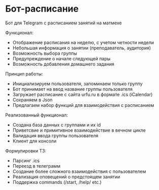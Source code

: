 # Бот-расписание 

Бот для Telegram с расписанием занятий на матмехе 

Функционал:
  * Отображение расписания на неделю, с учетом четности недели
  * Небольшая информация о занятии (преподаватель, аудитория)
  * Возможность выбора группы
  * Предупреждение о начале следующей пары 
  * Возможность добавления домашнего задания 
  
 Принцип работы:
   * Инициализируем пользователя, запоминаем только группу
   * Бот принимает на ввод название группы пользователя
   * Загружает расписание с сайта urfu.ru в формате .ics (iCalendar)
   * Сохраняем в Json
   * Предлагаем набор функций для взаимодействия с расписанием 
 
 Реализованный функционал:
   * Создана база данных с группами и их id
   * Приветсвие и примитивное взаимодействие в вечном цикле
   * Валидация ввода группы пользователя
   * Клиент для консоли
    
Формулировки ТЗ:
   * Парсинг .ics
   * Переезд в телеграмм
   * Создание более сложного взаимодействия с пользователем
   * Реализация оповещений о предстоящем занятии
   * Поддержка commands (/start, /help/ etc.)

